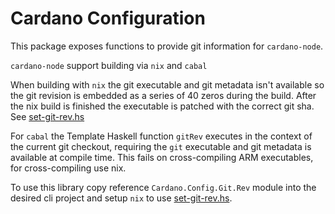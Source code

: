 # Cardano Configuration

This package exposes functions to provide git information for `cardano-node`.

`cardano-node` support building via `nix` and `cabal`

When building with `nix` the git executable and git metadata isn't available so the
git revision is embedded as a series of 40 zeros during the build. After the nix build
is finished the executable is patched with the correct git sha. See [set-git-rev.hs][set-git-rev.hs]

For `cabal` the Template Haskell function `gitRev` executes in the context of the current git checkout,
requiring the `git` executable and git metadata is available at compile time. This fails on cross-compiling
ARM executables, for cross-compiling use nix.

To use this library copy reference `Cardano.Config.Git.Rev` module into the desired cli project and setup `nix`
to use [set-git-rev.hs][set-git-rev.hs].

[set-git-rev.hs]: https://github.com/input-output-hk/iohk-nix/blob/master/overlays/haskell-nix-extra/utils/set-git-rev.hs